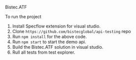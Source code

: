 Bistec.ATF

To run the project
1. Install Specflow extension for visual studio.
2. Clone `https://github.com/bistecglobal/api-testing` repo
3. Run `npm install` for the above code.
4. Run `npm start` to start the demo api.
5. Build the Bistec.ATF solution in visual studio.
6. Rull all tests from test explorer.